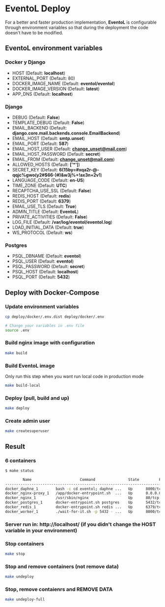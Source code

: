 # EventoL Deploy

For a better and faster production implementation, **EventoL** is configurable through environment variables so that during the deployment the code doesn't have to be modified.

## **EventoL** environment variables

### Docker y Django

- HOST (Default: **localhost**)
- EXTERNAL_PORT (Default: 80)
- DOCKER_IMAGE_NAME (Default: **eventol/eventol**)
- DOCKER_IMAGE_VERSION (Default: **latest**)
- APP_DNS (Default: **localhost**)

### Django

- DEBUG (Default: **False**)
- TEMPLATE_DEBUG (Default: **False**)
- EMAIL_BACKEND (Default: **django.core.mail.backends.console.EmailBackend**)
- EMAIL_HOST (Default: **smtp.unset**)
- EMAIL_PORT (Default: **587**)
- EMAIL_HOST_USER (Default: **change_unset@mail.com**)
- EMAIL_HOST_PASSWORD (Default: **secret**)
- EMAIL_FROM (Default: **change_unset@mail.com**)
- ALLOWED_HOSTS (Default: **['*']**)
- SECRET_KEY (Default: **6(15by=#xqa2r-@-qqjc%gwo(y2#$66-)#)&w3j%+!ax3n+2v1**)
- LANGUAGE_CODE (Default: **en-US**)
- TIME_ZONE (Default: **UTC**)
- RECAPTCHA_USE_SSL (Default: **False**)
- REDIS_HOST (Default: **redis**)
- REDIS_PORT (Default: **6379**)
- EMAIL_USE_TLS (Default: **True**)
- ADMIN_TITLE (Default: **EventoL**)
- PRIVATE_ACTIVITIES (Default: **False**)
- LOG_FILE (Default: **/var/log/eventol/eventol.log**)
- LOAD_INITIAL_DATA (Default: **true**)
- WS_PROTOCOL (Default: **ws**)

### Postgres

- PSQL_DBNAME (Default: **eventol**)
- PSQL_USER (Default: **eventol**)
- PSQL_PASSWORD (Default: **secret**)
- PSQL_HOST (Default: **localhost**)
- PSQL_PORT (Default: **5432**)

## Deploy with Docker-Compose

### Update environment variables

```bash
cp deploy/docker/.env.dist deploy/docker/.env

# Change your variables in .env file
source .env
```

### Build nginx image with configuration

```bash
make build
```

### Build EventoL image

Only run this step when you want run local code in production mode

```bash
make build-local
```

### Deploy (pull, build and up)

```bash
make deploy
```

### Create admin user

```bash
make createsuperuser
```

## Result

### 6 containers

```bash
$ make status

        Name                      Command               State         Ports
----------------------------------------------------------------------------------
docker_daphne_1        bash -c cd eventol; daphne ...   Up      8000/tcp
docker_nginx-proxy_1   /app/docker-entrypoint.sh  ...   Up      0.0.0.0:80->80/tcp
docker_nginx_1         /usr/sbin/nginx                  Up      80/tcp
docker_postgres_1      docker-entrypoint.sh postgres    Up      5432/tcp
docker_redis_1         docker-entrypoint.sh redis ...   Up      6379/tcp
docker_worker_1        ./wait-for-it.sh -p 5432 - ...   Up      8000/tcp
```

### Server run in: **http://localhost/** (if you didn't change the HOST variable in your environment)

### Stop containers

```bash
make stop
```

### Stop and remove containers (not remove data)

```bash
make undeploy
```

### Stop, remove contaienrs and REMOVE DATA

```bash
make undeploy-full
```
